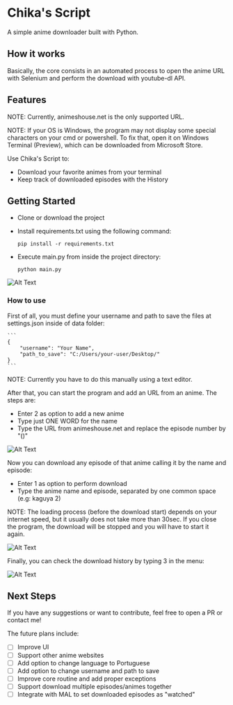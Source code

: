 # Chika's Script
A simple anime downloader built with Python.

## How it works

Basically, the core consists in an automated process to open the anime URL with Selenium and perform the download with youtube-dl API.

## Features

NOTE: Currently, animeshouse.net is the only supported URL.

NOTE: If your OS is Windows, the program may not display some special characters on your cmd or powershell. To fix that, open it on Windows Terminal (Preview), which can be downloaded from Microsoft Store.

Use Chika's Script to:

* Download your favorite animes from your terminal
* Keep track of downloaded episodes with the History

## Getting Started
* Clone or download the project

* Install requirements.txt using the following command:
    ```
    pip install -r requirements.txt
    ```
* Execute main.py from inside the project directory:
    ```
    python main.py
    ```

![Alt Text](https://i.imgur.com/gOrns9k.gif)

### How to use
First of all, you must define your username and path to save the files at settings.json inside of data folder:

    ```
    {
        "username": "Your Name",
        "path_to_save": "C:/Users/your-user/Desktop/"
    }
    ```
    
NOTE: Currently you have to do this manually using a text editor.

After that, you can start the program and add an URL from an anime. The steps are:

* Enter 2 as option to add a new anime
* Type just ONE WORD for the name
* Type the URL from animeshouse.net and replace the episode number by "()"

![Alt Text](https://i.imgur.com/3wWYH0R.gif)

Now you can download any episode of that anime calling it by the name and episode:

* Enter 1 as option to perform download
* Type the anime name and episode, separated by one common space (e.g: kaguya 2)

NOTE: The loading process (before the download start) depends on your internet speed, but it usually does not take more than 30sec.
If you close the program, the download will be stopped and you will have to start it again.

![Alt Text](https://i.imgur.com/5LFUBxI.gif)

Finally, you can check the download history by typing 3 in the menu:

![Alt Text](https://i.imgur.com/Wn57V0b.png)

## Next Steps

If you have any suggestions or want to contribute, feel free to open a PR or contact me!

The future plans include:

- [ ] Improve UI
- [ ] Support other anime websites
- [ ] Add option to change language to Portuguese
- [ ] Add option to change username and path to save
- [ ] Improve core routine and add proper exceptions
- [ ] Support download multiple episodes/animes together
- [ ] Integrate with MAL to set downloaded episodes as "watched"
